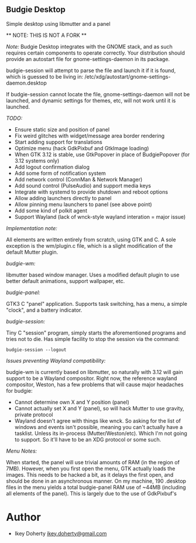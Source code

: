 Budgie Desktop
---

Simple desktop using libmutter and a panel

** NOTE: THIS IS NOT A FORK **

*Note:*
Budgie Desktop integrates with the GNOME stack, and as such requires
certain components to operate correctly. Your distribution should provide
an autostart file for gnome-settings-daemon in its package.

budgie-session will attempt to parse the file and launch it if it is
found, which is guessed to be living in:
    /etc/xdg/autostart/gnome-settings-daemon.desktop

If budgie-session cannot locate the file, gnome-settings-daemon will not
be launched, and dynamic settings for themes, etc, will not work until
it is launched.

*TODO:*
 * Ensure static size and position of panel
 * Fix weird glitches with widget/message area border rendering
 * Start adding support for translations
 * Optimize menu (hack GdkPixbuf and GtkImage loading)
 * When GTK 3.12 is stable, use GtkPopover in place of BudgiePopover (for 3.12 systems only)
 * Add logout confirmation dialog
 * Add some form of notification system
 * Add network control (ConnMan & Network Manager)
 * Add sound control (PulseAudio) and support media keys
 * Integrate with systemd to provide shutdown and reboot options
 * Allow adding launchers directly to panel
 * Allow pinning menu launchers to panel (see above point)
 * Add some kind of polkit agent
 * Support Wayland (lack of wnck-style wayland interation = major issue)

*Implementation note:*

All elements are written entirely from scratch, using GTK and C. A sole
exception is the wm/plugin.c file, which is a slight modification of the
default Mutter plugin.

*budgie-wm:*

libmutter based window manager. Uses a modified default plugin to use
better default animations, support wallpaper, etc.

*budgie-panel:*

GTK3 C "panel" application. Supports task switching, has a menu, a simple
"clock", and a battery indicator.

*budgie-session:*

Tiny C "session" program, simply starts the aforementioned programs and
tries not to die. Has simple facility to stop the session via the command:

    budgie-session --logout


*Issues preventing Wayland compatibility:*

budgie-wm is currently based on libmutter, so naturally with 3.12 will
gain support to be a Wayland compositor. Right now, the reference wayland
compositor, Weston, has a few problems that will cause major headaches for
budgie:

 * Cannot determine own X and Y position (panel)
 * Cannot actually set X and Y (panel), so will hack Mutter to use gravity, private protocol
 * Wayland doesn't agree with things like wnck. So asking for the list of windows and events isn't
   possible, meaning you can't actually have a tasklist. Unless its in-process (Mutter/Weston/etc).
   Which I'm not going to support. So it'll have to be an XDG protocol or some such.

*Menu Notes:*

When started, the panel will use trivial amounts of RAM (in the region of
7MB). However, when you first open the menu, GTK actually loads the images.
This needs to be hacked a bit, as it delays the first open, and should be
done in an asynchronous manner. On my machine, 190 .desktop files in the
menu yields a total budgie-panel RAM use of ~44MB (including all elements
of the panel). This is largely due to the use of GdkPixbuf's

Author
===
 * Ikey Doherty <ikey.doherty@gmail.com>
